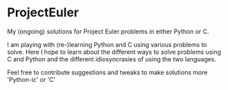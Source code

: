 # ProjectEuler
My (ongoing) solutions for Project Euler problems in either Python or C.

I am playing with (re-)learning Python and C using various problems to solve. Here I hope to learn about the different ways to solve problems using C and Python and the different idiosyncrasies of using the two languages.

Feel free to contribute suggestions and tweaks to make solutions more 'Python-ic' or 'C'
